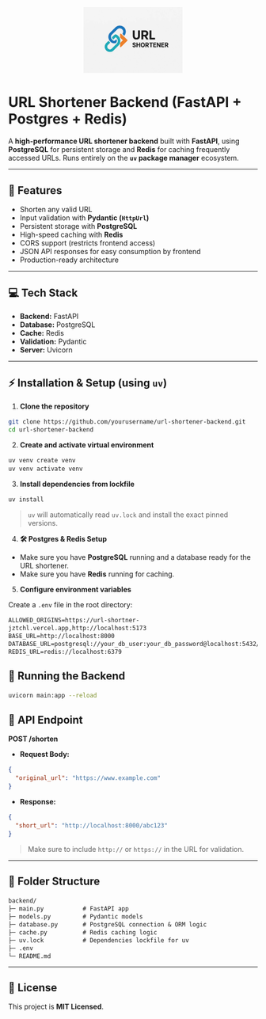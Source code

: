 <p align="center">
  <img src="logo.webp" alt="app  Logo" width="200" >
</p>

# URL Shortener Backend (FastAPI + Postgres + Redis)

A **high-performance URL shortener backend** built with **FastAPI**, using **PostgreSQL** for persistent storage and **Redis** for caching frequently accessed URLs.
Runs entirely on the **`uv` package manager** ecosystem.

---

## 🚀 Features

* Shorten any valid URL
* Input validation with **Pydantic (`HttpUrl`)**
* Persistent storage with **PostgreSQL**
* High-speed caching with **Redis**
* CORS support (restricts frontend access)
* JSON API responses for easy consumption by frontend
* Production-ready architecture

---

## 💻 Tech Stack

* **Backend:** FastAPI
* **Database:** PostgreSQL
* **Cache:** Redis
* **Validation:** Pydantic
* **Server:** Uvicorn 


---

## ⚡ Installation & Setup (using `uv`)

1. **Clone the repository**

```bash
git clone https://github.com/yourusername/url-shortener-backend.git
cd url-shortener-backend
```

2. **Create and activate virtual environment**

```bash
uv venv create venv
uv venv activate venv
```

3. **Install dependencies from lockfile**

```bash
uv install
```

> `uv` will automatically read `uv.lock` and install the exact pinned versions.
4. **🛠 Postgres & Redis Setup**

* Make sure you have **PostgreSQL** running and a database ready for the URL shortener.
* Make sure you have **Redis** running for caching.


5. **Configure environment variables**

Create a `.env` file in the root directory:

```env
ALLOWED_ORIGINS=https://url-shortner-jztchl.vercel.app,http://localhost:5173
BASE_URL=http://localhost:8000
DATABASE_URL=postgresql://your_db_user:your_db_password@localhost:5432/url_shortener
REDIS_URL=redis://localhost:6379
```

## 🚀 Running the Backend

```bash
uvicorn main:app --reload
```

## 🔗 API Endpoint

**POST /shorten**

* **Request Body:**

```json
{
  "original_url": "https://www.example.com"
}
```

* **Response:**

```json
{
  "short_url": "http://localhost:8000/abc123"
}
```

> Make sure to include `http://` or `https://` in the URL for validation.

---

## 🔧 Folder Structure

```
backend/
├─ main.py           # FastAPI app
├─ models.py         # Pydantic models
├─ database.py       # PostgreSQL connection & ORM logic
├─ cache.py          # Redis caching logic
├─ uv.lock           # Dependencies lockfile for uv
├─ .env
└─ README.md
```

---

## 📜 License

This project is **MIT Licensed**.

